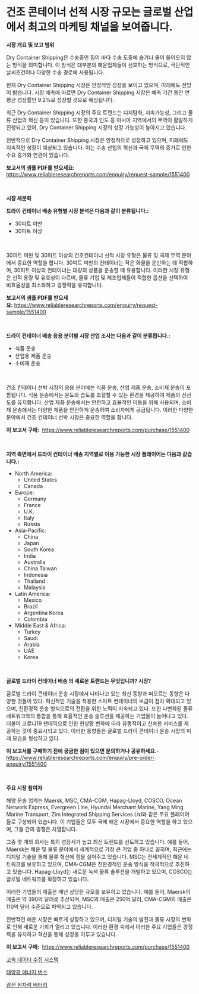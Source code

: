 <p><h1>건조 콘테이너 선적 시장 규모는 글로벌 산업에서 최고의 마케팅 채널을 보여줍니다.</h1></p><p><strong>시장 개요 및 보고 범위</strong></p>
<p><p>Dry Container Shipping은 수송중인 짐이 바다 수송 도중에 습기나 물이 들어오지 않는 방식을 의미합니다. 이 방식은 대부분의 해운업체들이 선호하는 방식으로, 극단적인 날씨조건이나 다양한 수송 경로에 사용됩니다.</p><p>현재 Dry Container Shipping 시장은 안정적인 성장을 보이고 있으며, 미래에도 전망이 밝습니다. 시장 예측에 따르면 Dry Container Shipping 시장은 예측 기간 동안 연평균 성장률인 9.2%로 성장할 것으로 예상됩니다.</p><p>최근 Dry Container Shipping 시장의 주요 트렌드는 디지턈화, 지속가능성, 그리고 물류 산업의 혁신 등이 있습니다. 또한 중국과 인도 등 아시아 지역에서의 무역이 활발하게 진행되고 있어, Dry Container Shipping 시장의 성장 가능성이 높아지고 있습니다.</p><p>전반적으로 Dry Container Shipping 시장은 안정적으로 성장하고 있으며, 미래에도 지속적인 성장이 예상되고 있습니다. 이는 수송 산업의 혁신과 국제 무역의 증가로 인한 수요 증가와 연관이 있습니다.</p></p>
<p><strong>보고서의 샘플 PDF를 받으세요:</strong> <a href="https://www.reliableresearchreports.com/enquiry/request-sample/1551400">https://www.reliableresearchreports.com/enquiry/request-sample/1551400</a></p>
<p>&nbsp;</p>
<p><strong>시장 세분화</strong></p>
<p><strong>드라이 컨테이너 배송 유형별 시장 분석은 다음과 같이 분류됩니다.:</strong></p>
<p><ul><li>30피트 미만</li><li>30피트 이상</li></ul></p>
<p>&nbsp;</p>
<p><p>30피트 미만 및 30피트 이상의 건조컨테이너 선적 시장 유형은 물류 및 국제 무역 분야에서 중요한 역할을 합니다. 30피트 미만의 컨테이너는 작은 화물을 운반하는 데 적합하며, 30피트 이상의 컨테이너는 대량의 상품을 운송할 때 유용합니다. 이러한 시장 유형은 선적 용량 및 유효성이 다르며, 물류 기업 및 제조업체들이 적합한 옵션을 선택하여 비효율성을 최소화하고 경쟁력을 유지합니다.</p></p>
<p><strong>보고서의 샘플 PDF를 받으세요:</strong>&nbsp;<a href="https://www.reliableresearchreports.com/enquiry/request-sample/1551400">https://www.reliableresearchreports.com/enquiry/request-sample/1551400</a></p>
<p>&nbsp;</p>
<p><strong> 드라이 컨테이너 배송 응용 분야별 시장 산업 조사는 다음과 같이 분류됩니다.:</strong></p>
<p><ul><li>식품 운송</li><li>산업용 제품 운송</li><li>소비재 운송</li></ul></p>
<p>&nbsp;</p>
<p><p>건조 컨테이너 선박 시장의 응용 분야에는 식품 운송, 산업 제품 운송, 소비재 운송이 포함됩니다. 식품 운송에서는 온도와 습도를 조절할 수 있는 환경을 제공하여 제품의 신선도를 유지합니다. 산업 제품 운송에서는 안전하고 효율적인 이동을 위해 사용되며, 소비재 운송에서는 다양한 제품을 안전하게 운송하여 소비자에게 공급됩니다. 이러한 다양한 분야에서 건조 컨테이너 선박 시장은 중요한 역할을 합니다.</p></p>
<p><strong>이 보고서 구매:</strong>&nbsp; <a href="https://www.reliableresearchreports.com/purchase/1551400">https://www.reliableresearchreports.com/purchase/1551400</a></p>
<p>&nbsp;</p>
<p><strong>지역 측면에서 드라이 컨테이너 배송 지역별로 이용 가능한 시장 플레이어는 다음과 같습니다.:</strong></p>
<p><ul>
    <li>
        North America:
        <ul>
            <li>United States</li>
            <li>Canada</li>
        </ul>
    </li>
    <li>
        Europe:
        <ul>
            <li>Germany</li>
            <li>France</li>
            <li>U.K.</li>
            <li>Italy</li>
            <li>Russia</li>
        </ul>
    </li>
    <li>
        Asia-Pacific:
        <ul>
            <li>China</li>
            <li>Japan</li>
            <li>South Korea</li>
            <li>India</li>
            <li>Australia</li>
            <li>China Taiwan</li>
            <li>Indonesia</li>
            <li>Thailand</li>
            <li>Malaysia</li>
        </ul>
    </li>
    <li>
        Latin America:
        <ul>
            <li>Mexico</li>
            <li>Brazil</li>
            <li>Argentina Korea</li>
            <li>Colombia</li>
        </ul>
    </li>
    <li>
        Middle East & Africa:
        <ul>
            <li>Turkey</li>
            <li>Saudi</li>
            <li>Arabia</li>
            <li>UAE</li>
            <li>Korea</li>
        </ul>
    </li>
    </ul></p>
<p>&nbsp;</p>
<p><strong>글로벌 드라이 컨테이너 배송 의 새로운 트렌드는 무엇입니까? 시장?</strong></p>
<p><p>글로벌 드라이 콘테이너 운송 시장에서 나타나고 있는 최신 동향과 떠오르는 동향은 다양한 것들이 있다. 혁신적인 기술을 적용한 스마트 컨테이너의 보급이 점차 확대되고 있으며, 친환경적 운송 방식으로의 전환을 위한 노력이 지속되고 있다. 또한 다변화된 물류 네트워크와의 통합을 통해 효율적인 운송 솔루션을 제공하는 기업들이 늘어나고 있다. 더불어 코로나19 팬데믹으로 인한 현상황 변화에 따라 유동적이고 신속한 서비스를 제공하는 것이 중요시되고 있다. 이러한 동향들은 글로벌 드라이 콘테이너 운송 시장의 미래 모습을 형성하고 있다.</p></p>
<p><strong>이 보고서를 구매하기 전에 궁금한 점이 있으면 문의하거나 공유하세요.</strong>- <a href="https://www.reliableresearchreports.com/enquiry/pre-order-enquiry/1551400">https://www.reliableresearchreports.com/enquiry/pre-order-enquiry/1551400</a></p>
<p>&nbsp;</p>
<p><strong>주요 시장 참여자</strong></p>
<p><p>해양 운송 업계는 Maersk, MSC, CMA-CGM, Hapag-Lloyd, COSCO, Ocean Network Express, Evergreen Line, Hyundai Merchant Marine, Yang Ming Marine Transport, Zim Integrated Shipping Services Ltd와 같은 주요 플레이어들로 구성되어 있습니다. 이 기업들은 모두 국제 해운 시장에서 중요한 역할을 하고 있으며, 그들 간의 경쟁은 치열합니다.</p><p>그중 몇 개의 회사는 특히 성장세가 높고 최신 트렌드를 선도하고 있습니다. 예를 들어, Maersk는 해운 및 물류 분야에서 세계적으로 가장 큰 기업 중 하나로 꼽히며, 최근에는 디지털 기술을 통해 물류 혁신에 힘을 실어주고 있습니다. MSC는 전세계적인 해운 네트워크를 보유하고 있으며, CMA-CGM은 친환경적인 운송 방식을 적극적으로 추진하고 있습니다. Hapag-Lloyd는 새로운 녹색 물류 솔루션을 개발하고 있으며, COSCO는 글로벌 네트워크를 확장하고 있습니다.</p><p>이러한 기업들의 매출은 매년 상당한 규모를 보유하고 있습니다. 예를 들어, Maersk의 매출은 약 390억 달러로 추산되며, MSC의 매출은 250억 달러, CMA-CGM의 매출은 110억 달러 수준으로 파악되고 있습니다.</p><p>전반적인 해운 시장은 빠르게 성장하고 있으며, 디지털 기술의 발전과 물류 시장의 변화로 인해 새로운 기회가 열리고 있습니다. 이러한 환경 속에서 이러한 주요 기업들은 경쟁력을 유지하고 혁신을 통해 성장을 이루고 있습니다.</p></p>
<p><strong>이 보고서 구매:</strong>&nbsp;&nbsp;<a href="https://www.reliableresearchreports.com/purchase/1551400">https://www.reliableresearchreports.com/purchase/1551400</a></p>
<p><p><a href="https://github.com/plelbej847484502/Market-Research-Report-List-1/blob/main/80055356863.md">고속 데이터 수집 시스템</a></p><p><a href="https://github.com/wallacBahrtyinger567686/Market-Research-Report-List-1/blob/main/22585756862.md">태양광 에너지 버스</a></p><p><a href="https://github.com/WilburKihn5676/Market-Research-Report-List-1/blob/main/45660256861.md">광전 원자력 배터리</a></p></p>
